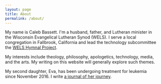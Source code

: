 ```yaml
---
layout: page
title: About
permalink: /about/
---
```


My name is Caleb Bassett. I'm a husband, father, and Lutheran minister in the Wisconsin Evangelical Lutheran Synod (WELS). I serve a local congregation in Fallbrook, California and lead the technology subcommittee the [WELS Hymnal Project](welshymnal.com).

My interests include theology, philosophy, apologetics, technology, media, and the arts. My writing on this website will generally explore such themes.

My second daughter, Eva, has been undergoing treatment for leukemia since November 2016. I write [a journal of her journey](http://crbassett.wordpress.com).